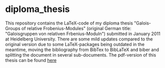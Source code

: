 # diploma\_thesis

This repository contains the LaTeX-code of my diploma thesis "Galois-Groups of relative Frobenius-Modules" (original German title: "Galoisgruppen von relativen Frbenius-Moduln") submitted in January 2011 at Heidelberg University.
There are some mild updates compared to the original version due to some LaTeX-packages being outdated in the meantime, moving the bibliography from BibTex to BibLaTeX and biber and splitting the document in several sub-documents.
The pdf-version of this thesis can be found [here](https://fmirus.github.io/assets/docs/diploma_thesis.pdf)  
